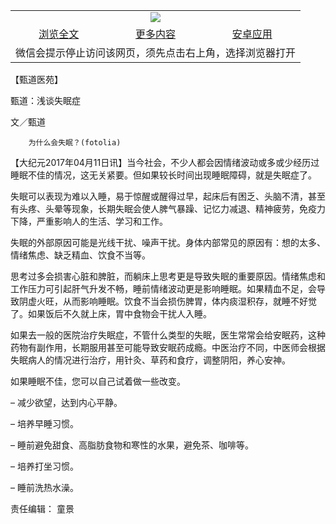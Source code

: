 

<table>
  <tr>
    <td align="center" colspan="3">
      <a href="https://github.com/ogate/ogate/blob/master/README.md"><img src="https://cloud.githubusercontent.com/assets/11880933/13434984/f430fae2-e012-11e5-814f-c2df1e82b247.jpg"/></a>
    </td>
  </tr>
  <tr>
    <td align="center">
      <a href="https://s3.ap-south-1.amazonaws.com/ogatem/oGate.htm?c817213&from=oNote">浏览全文</a>
    </td>
    <td align="center">
      <a href="https://s3.ap-south-1.amazonaws.com/ogatem/oGate.htm?from=oNote">更多内容</a>
    </td>
    <td align="center">
      <a href="https://raw.githubusercontent.com/ogate/up/master/ogate.apk">安卓应用</a>
    </td>
  </tr>
  <tr>
    <td align="center" colspan="3">
      微信会提示停止访问该网页，须先点击右上角，选择浏览器打开
    </td>
  </tr>
</table>    


【甄道医苑】

甄道：浅谈失眠症




文／甄道

        为什么会失眠？(fotolia)




【大纪元2017年04月11日讯】当今社会，不少人都会因情绪波动或多或少经历过睡眠不佳的情况，这无关紧要。但如果较长时间出现睡眠障碍，就是失眠症了。


失眠可以表现为难以入睡，易于惊醒或醒得过早，起床后有困乏、头脑不清，甚至有头疼、头晕等现象，长期失眠会使人脾气暴躁、记忆力减退、精神疲劳，免疫力下降，严重影响人的生活、学习和工作。


失眠的外部原因可能是光线干扰、噪声干扰。身体内部常见的原因有：想的太多、情绪焦虑、缺乏精血、饮食不当等。


思考过多会损害心脏和脾脏，而躺床上思考更是导致失眠的重要原因。情绪焦虑和工作压力可引起肝气升发不畅，睡前情绪波动更是影响睡眠。如果精血不足，会导致阴虚火旺，从而影响睡眠。饮食不当会损伤脾胃，体内痰湿积存，就睡不好觉了。如果饭后不久就上床，胃中食物会干扰人入睡。


如果去一般的医院治疗失眠症，不管什么类型的失眠，医生常常会给安眠药，这种药物有副作用，长期服用甚至可能导致安眠药成瘾。中医治疗不同，中医师会根据失眠病人的情况进行治疗，用针灸、草药和食疗，调整阴阳，养心安神。


如果睡眠不佳，您可以自己试着做一些改变。


&#8211; 减少欲望，达到内心平静。


&#8211; 培养早睡习惯。


&#8211; 睡前避免甜食、高脂肪食物和寒性的水果，避免茶、咖啡等。


&#8211; 培养打坐习惯。


&#8211; 睡前洗热水澡。


责任编辑： 童景



